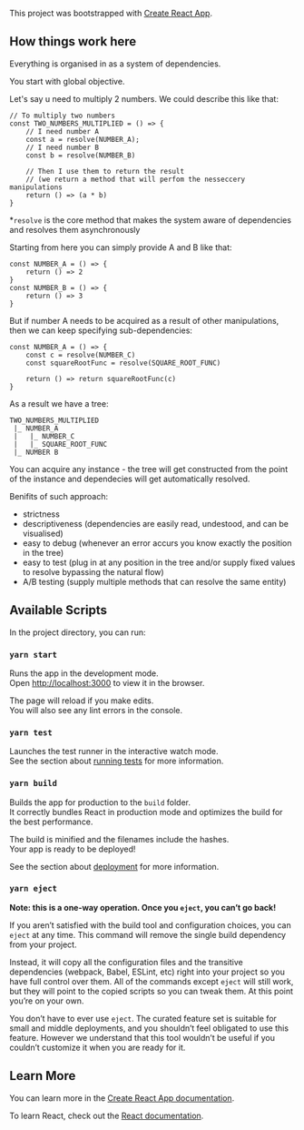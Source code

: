 This project was bootstrapped with [Create React App](https://github.com/facebook/create-react-app).

## How things work here

Everything is organised in as a system of dependencies.

You start with global objective.

Let's say u need to multiply 2 numbers. We could describe this like that:
```
// To multiply two numbers
const TWO_NUMBERS_MULTIPLIED = () => {
    // I need number A
    const a = resolve(NUMBER_A);
    // I need number B
    const b = resolve(NUMBER_B)

    // Then I use them to return the result
    // (we return a method that will perfom the nesseccery manipulations
    return () => (a * b)
}  
```
*`resolve` is the core method that makes the system aware of dependencies and resolves them asynchronously 

Starting from here you can simply provide A and B like that:
```
const NUMBER_A = () => {
    return () => 2
}
const NUMBER_B = () => {
    return () => 3
}
```

But if number A needs to be acquired as a result of other manipulations, then we can keep specifying sub-dependencies:
```
const NUMBER_A = () => {
    const c = resolve(NUMBER_C)
    const squareRootFunc = resolve(SQUARE_ROOT_FUNC)

    return () => return squareRootFunc(c)
}
```

As a result we have a tree:
```
TWO_NUMBERS_MULTIPLIED
 |_ NUMBER_A
 |   |_ NUMBER_C
 |   |_ SQUARE_ROOT_FUNC
 |_ NUMBER B
```

You can acquire any instance - the tree will get constructed from the point of the instance and dependecies will get automatically resolved.

Benifits of such approach:
* strictness
* descriptiveness (dependencies are easily read, undestood, and can be visualised)
* easy to debug (whenever an error accurs you know exactly the position in the tree)
* easy to test (plug in at any position in the tree and/or supply fixed values to resolve bypassing the natural flow)
* A/B testing (supply multiple methods that can resolve the same entity)

## Available Scripts

In the project directory, you can run:

### `yarn start`

Runs the app in the development mode.<br />
Open [http://localhost:3000](http://localhost:3000) to view it in the browser.

The page will reload if you make edits.<br />
You will also see any lint errors in the console.

### `yarn test`

Launches the test runner in the interactive watch mode.<br />
See the section about [running tests](https://facebook.github.io/create-react-app/docs/running-tests) for more information.

### `yarn build`

Builds the app for production to the `build` folder.<br />
It correctly bundles React in production mode and optimizes the build for the best performance.

The build is minified and the filenames include the hashes.<br />
Your app is ready to be deployed!

See the section about [deployment](https://facebook.github.io/create-react-app/docs/deployment) for more information.

### `yarn eject`

**Note: this is a one-way operation. Once you `eject`, you can’t go back!**

If you aren’t satisfied with the build tool and configuration choices, you can `eject` at any time. This command will remove the single build dependency from your project.

Instead, it will copy all the configuration files and the transitive dependencies (webpack, Babel, ESLint, etc) right into your project so you have full control over them. All of the commands except `eject` will still work, but they will point to the copied scripts so you can tweak them. At this point you’re on your own.

You don’t have to ever use `eject`. The curated feature set is suitable for small and middle deployments, and you shouldn’t feel obligated to use this feature. However we understand that this tool wouldn’t be useful if you couldn’t customize it when you are ready for it.

## Learn More

You can learn more in the [Create React App documentation](https://facebook.github.io/create-react-app/docs/getting-started).

To learn React, check out the [React documentation](https://reactjs.org/).
